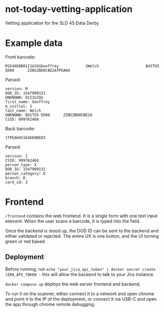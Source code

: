 # not-today-vetting-application
Vetting application for the SLD 45 Data Derby


# Example data
Front barcode:
```plain
M1E46E0B01I1UJGGGeoffrey            SWelch                     B41TUS ED00      ZZNSZBD0CBE2ATPEAH4
```

Parsed:
```plain
version: M
DOD_ID: 1547909131
UNKNOWN: 01I1UJGG
first_name: Geoffrey
m_initial: S
last_name: Welch
UNKNOWN: B41TUS ED00      ZZNSZBD0CBE2A
CSID: 999762468

```

Back barcode:
```plain
1TPEAH4X1E46E0BEDZ
```

Parsed:
```plain
version: 1
CSID: 999762468
person_type: X
DOD_ID: 1547909131
person_category: E
branch: D
card_id: Z

```

# Frontend
`/frontend` contains the web frontend.
It is a single form with one text input element. When the user scans a barcode, it is typed into the field.

Once the backend is stood up, the DOD ID can be sent to the backend and either validated or rejected. The entire UX is one button, and the UI turning green or red based.

## Deployment
Before running, run `echo "your_jira_api_token" | docker secret create JIRA_API_TOKEN -` this will allow the backend to talk to your Jira instance.

`docker compose up` deploys the web server frontend and backend.

To run it on the scanner, either connect it to a network and open chrome and point it to the IP of the deployment, or connect it via USB-C and open the app through chrome remote debugging.

